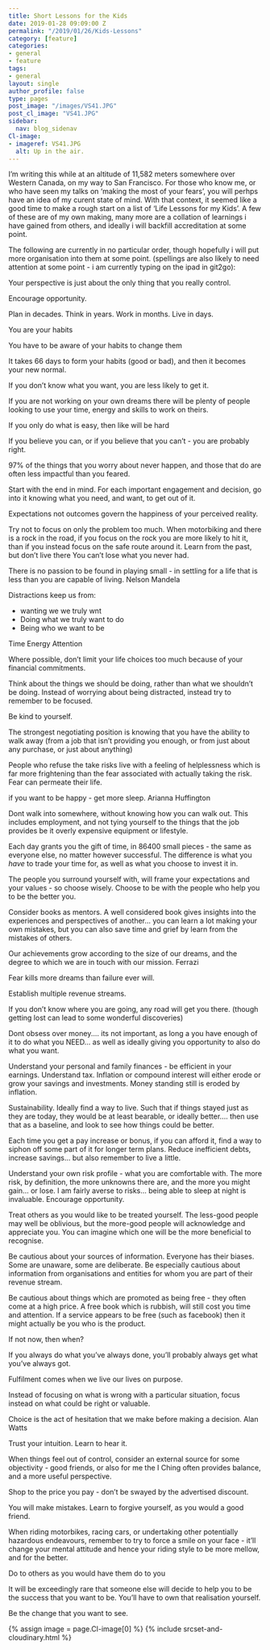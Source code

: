 ```yaml
---
title: Short Lessons for the Kids
date: 2019-01-28 09:09:00 Z
permalink: "/2019/01/26/Kids-Lessons"
category: [feature]
categories:
- general
- feature
tags:
- general
layout: single
author_profile: false
type: pages
post_image: "/images/VS41.JPG"
post_cl_image: "VS41.JPG"
sidebar:
  nav: blog_sidenav
Cl-image:
- imageref: VS41.JPG
  alt: Up in the air.
---
```

I’m writing this while at an altitude of 11,582 meters somewhere over Western Canada, on my way to San Francisco. For those who know me, or who have seen my talks on ‘making the most of your fears’, you will perhps have an idea of my curent state of mind. With that context, it seemed like a good time to make a rough start on a list of ‘Life Lessons for my Kids’. A few of these are of my own making, many more are a collation of learnings i have gained from others, and ideally i will backfill accreditation at some point.
 
 The following are currently in no particular order, though hopefully i will put more organisation into them at some point. (spellings are also likely to need attention at some point - i am currently typing on the ipad in git2go):


Your perspective is just about the only thing that you really control.

Encourage opportunity.


Plan in decades. 
Think in years. 
Work in months.
Live in days.


You are your habits

You have to be aware of your habits to change them

It takes 66 days to form your habits (good or bad), and then it becomes your new normal. 

If you don’t know what you want, you are less likely to get it.

If you are not working on your own dreams there will be plenty of people looking to use your time, energy and skills to work on theirs.

If you only do what is easy, then like will be hard

If you believe you can, or if you believe that you can’t - you are probably right.

97% of the things that you worry about never happen, and those that do are often less impactful than you feared.

Start with the end in mind. For each important engagement and decision, go into it knowing what you need, and want, to get out of it.

Expectations not outcomes govern the happiness of your perceived reality.

Try not to focus on only the problem too much.
When motorbiking and there is a rock in the road, if you focus on the rock you are more likely to hit it, than if you instead focus on the safe route around it.
Learn from the past, but don’t live there 
You can’t lose what you never had.

There is no passion to be found in playing small - in settling for a life that is less than you are capable of living. Nelson Mandela

Distractions keep us from:
* wanting we we truly wnt
* Doing what we truly want to do
* Being who we want to be

Time
Energy
Attention

Where possible, don’t limit your life choices too much because of your financial commitments.

Think about the things we should be doing, rather than what we shouldn’t be doing.
Instead of worrying about being distracted, instead try to remember to be focused.

Be kind to yourself.

The strongest  negotiating position is knowing that you have the ability to walk away (from a job that isn’t providing you enough, or from just about any purchase, or just about anything)

People who refuse the take risks live with a feeling of helplessness which is far more frightening than the fear associated with actually taking the risk. Fear can permeate their life.

if you want to be happy - get more sleep. Arianna Huffington

Dont walk into somewhere, without knowing how you can walk out. This includes employment, and not tying yourself to the things that the job provides be it overly expensive equipment or lifestyle. 

Each day grants you the gift of time, in 86400 small pieces - the same as everyone else, no matter however successful. The difference is what you _have_ to trade your time for, as well as what you choose to invest it in.

The people you surround yourself with, will frame your expectations and your values - so choose wisely. Choose to be with the people who help you to be the better you.


Consider books as mentors. A well considered book gives insights into the experiences and perspectives of another... you can learn a lot making your own mistakes, but you can also save time and grief by learn from the mistakes of others.

Our achievements grow according to the size of our dreams, and the degree to which we are in touch with our mission. Ferrazi 

Fear kills more dreams than failure ever will.

Establish multiple revenue streams.

If you don’t know where you are going, any road will get you there.
(though getting lost can lead to some wonderful discoveries)


Dont obsess over money.... its not important, as long a you have enough of it to do what you NEED... as well as ideally giving you opportunity to also do what you want.

Understand your personal and family finances - be efficient in your earnings. Understand tax.
Inflation or compound interest will either erode or grow your savings and investments. Money standing still is eroded by inflation.

Sustainability.
Ideally find a way to live. Such that if things stayed just as they are today, they would be at least bearable, or ideally better.... then use that as a baseline, and look to see how things could be better.

Each time you get a pay increase or bonus, if you can afford it, find a way to siphon off some part of it for longer term plans. Reduce inefficient debts, increase savings... but also remember to live a little.

Understand your own risk profile - what you are comfortable with. The more risk, by definition, the more unknowns there are, and the more you might gain... or lose.
I am fairly averse to risks... being able to sleep at night is invaluable.
Encourage opportunity.

Treat others as you would like to be treated yourself. The less-good people may well be oblivious, but the more-good people will acknowledge and appreciate you. You can imagine which one will be the more beneficial to recognise.

Be cautious about your sources of information. Everyone has their biases. Some are unaware, some are deliberate. Be especially cautious about information from organisations and entities for whom you are part of their revenue stream.

Be cautious about things which are promoted as being free - they often come at a high price. A free book which is rubbish, will still cost you time and attention. If a service appears to be free (such as facebook) then it might actually be you who is the product.

If not now, then when?

If you always do what you’ve always done, you’ll probably always get what you’ve always got.

Fulfilment comes when we live our lives on purpose.

Instead of focusing on what is wrong with a particular situation, focus instead on what could be right or valuable.

Choice is the act of hesitation that we make before making a decision. Alan Watts

Trust your intuition. Learn to hear it.

When things feel out of control, consider an external source for some objectivity - good friends, or also for me the I Ching often provides balance, and a more useful perspective.

Shop to the price you pay - don’t be swayed by the advertised discount.

You will make mistakes. Learn to forgive yourself, as you would a good friend.

When riding motorbikes, racing cars, or undertaking other potentially hazardous endeavours, remember to try to force a smile on your face - it’ll change your mental attitude and hence your riding style to be more mellow, and for the better.

Do to others as you would have them do to you

It will be exceedingly rare that someone else will decide to help you to be the success that you want to be. You’ll have to own that realisation yourself.

Be the change that you want to see.





{% assign image = page.Cl-image[0] %}
{% include srcset-and-cloudinary.html %}

